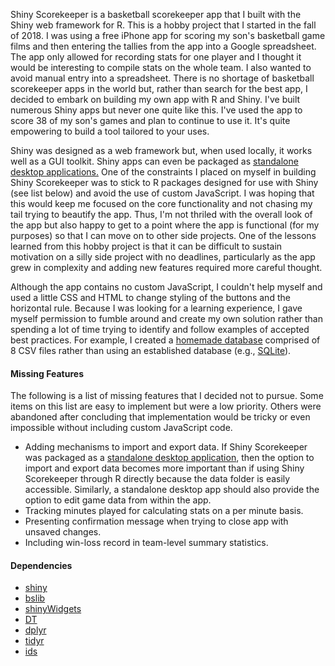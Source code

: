 
Shiny Scorekeeper is a basketball scorekeeper app that I built with the Shiny web framework for R. This is a hobby project that I started in the fall of 2018. I was using a free iPhone app for scoring my son's basketball game films and then entering the tallies from the app into a Google spreadsheet. The app only allowed for recording stats for one player and I thought it would be interesting to compile stats on the whole team. I also wanted to avoid manual entry into a spreadsheet. There is no shortage of basketball scorekeeper apps in the world but, rather than search for the best app, I decided to embark on building my own app with R and Shiny. I've built numerous Shiny apps but never one quite like this. I've used the app to score 38 of my son's games and plan to continue to use it. It's quite empowering to build a tool tailored to your uses.

Shiny was designed as a web framework but, when used locally, it works well as a GUI toolkit. Shiny apps can even be packaged as [standalone desktop applications.](https://www.travishinkelman.com/post/dsm2-viz-tool/) One of the constraints I placed on myself in building Shiny Scorekeeper was to stick to R packages designed for use with Shiny (see list below) and avoid the use of custom JavaScript. I was hoping that this would keep me focused on the core functionality and not chasing my tail trying to beautify the app. Thus, I'm not thriled with the overall look of the app but also happy to get to a point where the app is functional (for my purposes) so that I can move on to other side projects. One of the lessons learned from this hobby project is that it can be difficult to sustain motivation on a silly side project with no deadlines, particularly as the app grew in complexity and adding new features required more careful thought.

Although the app contains no custom JavaScript, I couldn't help myself and used a little CSS and HTML to change styling of the buttons and the horizontal rule. Because I was looking for a learning experience, I gave myself permission to fumble around and create my own solution rather than spending a lot of time trying to identify and follow examples of accepted best practices. For example, I created a [homemade database](https://www.travishinkelman.com/post/dt-datatable-crud) comprised of 8 CSV files rather than using an established database (e.g., [SQLite](https://www.sqlite.org/index.html)).

#### Missing Features

The following is a list of missing features that I decided not to pursue. Some items on this list are easy to implement but were a low priority. Others were abandoned after concluding that implementation would be tricky or even impossible without including custom JavaScript code.

* Adding mechanisms to import and export data. If Shiny Scorekeeper was packaged as a [standalone desktop application](https://www.travishinkelman.com/post/dsm2-viz-tool/), then the option to import and export data becomes more important than if using Shiny Scorekeeper through R directly because the data folder is easily accessible. Similarly, a standalone desktop app should also provide the option to edit game data from within the app.
* Tracking minutes played for calculating stats on a per minute basis.
* Presenting confirmation message when trying to close app with unsaved changes.
* Including win-loss record in team-level summary statistics.

#### Dependencies

* [shiny](https://shiny.posit.co)
* [bslib](https://rstudio.github.io/bslib/index.html)
* [shinyWidgets](https://dreamrs.github.io/shinyWidgets/index.html)
* [DT](https://rstudio.github.io/DT/)
* [dplyr](https://dplyr.tidyverse.org)
* [tidyr](https://tidyr.tidyverse.org)
* [ids](https://reside-ic.github.io/ids/)
